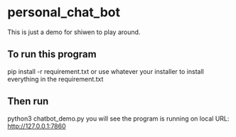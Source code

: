 # personal_chat_bot
This is just a demo for shiwen to play around.
## To run this program
pip install -r requirement.txt
or use whatever your installer to install everything in the requirement.txt
## Then run
python3 chatbot_demo.py
you will see the program is running on local URL:  http://127.0.0.1:7860
